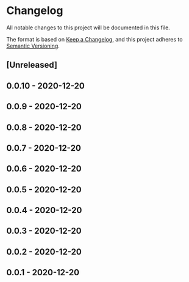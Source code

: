 # Changelog

All notable changes to this project will be documented in this file.

The format is based on [Keep a Changelog](https://keepachangelog.com/en/1.0.0/),
and this project adheres to [Semantic Versioning](https://semver.org/spec/v2.0.0.html).

## [Unreleased]
## 0.0.10 - 2020-12-20
## 0.0.9 - 2020-12-20
## 0.0.8 - 2020-12-20
## 0.0.7 - 2020-12-20
## 0.0.6 - 2020-12-20
## 0.0.5 - 2020-12-20
## 0.0.4 - 2020-12-20
## 0.0.3 - 2020-12-20
## 0.0.2 - 2020-12-20
## 0.0.1 - 2020-12-20
